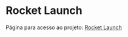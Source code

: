 <h1>Rocket Launch</h1>

Página para acesso ao projeto:
<a href="https://rocket-launch.herokuapp.com/">Rocket Launch</a>
